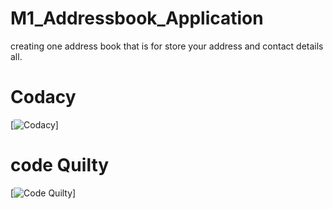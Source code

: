 # M1_Addressbook_Application
creating one address book that is for store your address and contact details all.



# Codacy  

 [![Codacy ](https://app.codacy.com/gh/vishwarajd/M1_Application_Addressbook/dashboard)]

# code Quilty 

 [![Code Quilty](https://api.codiga.io/project/30041/score/svg)] 
